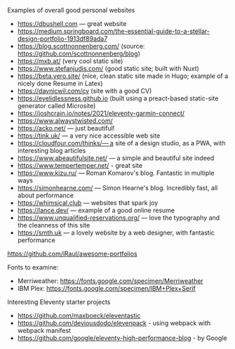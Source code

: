 Examples of overall good personal websites
- https://dbushell.com — great website
- https://medium.springboard.com/the-essential-guide-to-a-stellar-design-portfolio-1913df89ada7
- https://blog.scottnonnenberg.com/ (source: https://github.com/scottnonnenberg/blog)
- https://mxb.at/ (very cool static site)
- https://www.stefanjudis.com/ (good static site; built with Nuxt)
- https://beta.vero.site/ (nice, clean static site made in Hugo; example of a nicely done Resume in Latex)
- https://davnicwil.com/cv (site with a good CV)
- https://eyelidlessness.github.io (built using a preact-based static-site generator called Microsite)
- https://joshcrain.io/notes/2021/eleventy-garmin-connect/
- https://www.alwaystwisted.com/
- https://acko.net/ — just beautiful!
- https://tink.uk/ — a very nice accessible web site
- https://cloudfour.com/thinks/— a site of a design studio, as a PWA, with interesting blog articles
- https://www.abeautifulsite.net/ — a simple and beautiful site indeed
- https://www.tempertemper.net/ - great site
- https://www.kizu.ru/ — Roman Komarov's blog. Fantastic in multiple ways
- https://simonhearne.com/ — Simon Hearne's blog. Incredibly fast, all about performance
- https://whimsical.club — websites that spark joy
- https://lance.dev/ — example of a good online resume
- https://www.unqualified-reservations.org/ — love the typography and the cleanness of this site
- https://smth.uk — a lovely website by a web designer, with fantastic performance

https://github.com/iRaul/awesome-portfolios

Fonts to examine:
- Merriweather: https://fonts.google.com/specimen/Merriweather
- IBM Plex: https://fonts.google.com/specimen/IBM+Plex+Serif

Interesting Eleventy starter projects
- https://github.com/maxboeck/eleventastic
- https://github.com/deviousdodo/elevenpack - using webpack with webpack manifest
- https://github.com/google/eleventy-high-performance-blog - by Google
